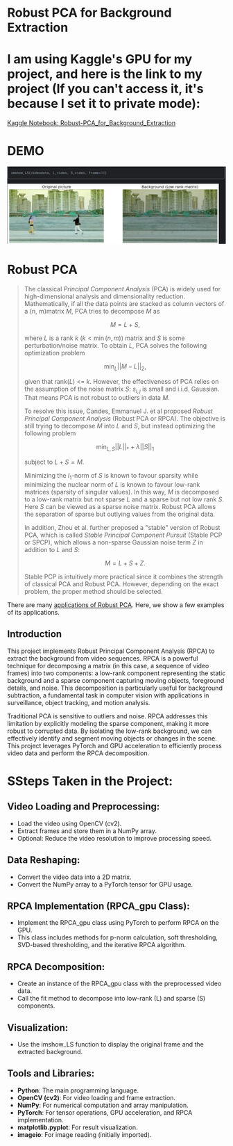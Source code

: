 # Robust PCA for Background Extraction

# I am using Kaggle's GPU for my project, and here is the link to my project (If you can't access it, it's because I set it to private mode): 
[Kaggle Notebook: Robust-PCA_for_Background_Extraction](https://www.kaggle.com/code/nguyenquyetgiangson/robust-pca-for-background-extraction)

# DEMO
![Demo](https://github.com/GiangSon-5/Robust-PCA_for_Background_Extraction/blob/main/images/demo.jpg)

# Robust PCA

> The classical _Principal Component Analysis_ (PCA) is widely used for high-dimensional analysis and dimensionality reduction. Mathematically, if all the data points are stacked as column vectors of a (n, m)matrix $M$, PCA tries to decompose $M$ as
> 
> $$M = L + S,$$
> 
> where $L$ is a rank $k$ ($k<\min(n,m)$) matrix and $S$ is some perturbation/noise matrix. To obtain $L$, PCA solves the following optimization problem
> 
> $$\min_{L} ||M-L||_2,$$
> 
> given that rank($L$) <= $k$. However, the effectiveness of PCA relies on the assumption of the noise matrix $S$: $s_{i,j}$ is small and i.i.d. Gaussian. That means PCA is not robust to outliers in data $M$.
> 
> To resolve this issue, Candes, Emmanuel J. et al proposed _Robust Principal Component Analysis_ (Robust PCA or RPCA). The objective is still trying to decompose $M$ into $L$ and $S$, but instead optimizing the following problem
> 
> $$ \min_{L,S} ||L||_{*} + \lambda||S||_{1}$$
> 
> subject to $L+S = M$.
> 
> Minimizing the $l_1$-norm of $S$ is known to favour sparsity while minimizing the nuclear norm of $L$ is known to favour low-rank matrices (sparsity of singular values). In this way, $M$ is decomposed to a low-rank matrix but not sparse $L$ and a sparse but not low rank $S$. Here $S$ can be viewed as a sparse noise matrix. Robust PCA allows the separation of sparse but outlying values from the original data.
> 
> In addition, Zhou et al. further proposed a "stable" version of Robust PCA, which is called _Stable Principal Component Pursuit_ (Stable PCP or SPCP), which allows a non-sparse Gaussian noise term $Z$ in addition to $L$ and $S$:
> 
> $$M = L+S+Z.$$
> 
> Stable PCP is intuitively more practical since it combines the strength of classical PCA and Robust PCA. However, depending on the exact problem, the proper method should be selected.

There are many [applications of Robust PCA](https://www.comp.nus.edu.sg/~cs5240/lecture/robust-pca.pdf). Here, we show a few examples of its applications.


## Introduction

This project implements Robust Principal Component Analysis (RPCA) to extract the background from video sequences. RPCA is a powerful technique for decomposing a matrix (in this case, a sequence of video frames) into two components: a low-rank component representing the static background and a sparse component capturing moving objects, foreground details, and noise. This decomposition is particularly useful for background subtraction, a fundamental task in computer vision with applications in surveillance, object tracking, and motion analysis.

Traditional PCA is sensitive to outliers and noise. RPCA addresses this limitation by explicitly modeling the sparse component, making it more robust to corrupted data. By isolating the low-rank background, we can effectively identify and segment moving objects or changes in the scene. This project leverages PyTorch and GPU acceleration to efficiently process video data and perform the RPCA decomposition.

# SSteps Taken in the Project:

## Video Loading and Preprocessing:

- Load the video using OpenCV (cv2).
- Extract frames and store them in a NumPy array.
- Optional: Reduce the video resolution to improve processing speed.

## Data Reshaping:

- Convert the video data into a 2D matrix.
- Convert the NumPy array to a PyTorch tensor for GPU usage.

## RPCA Implementation (RPCA_gpu Class):

- Implement the RPCA_gpu class using PyTorch to perform RPCA on the GPU.
- This class includes methods for p-norm calculation, soft thresholding, SVD-based thresholding, and the iterative RPCA algorithm.

## RPCA Decomposition:

- Create an instance of the RPCA_gpu class with the preprocessed video data.
- Call the fit method to decompose into low-rank (L) and sparse (S) components.

## Visualization:

- Use the imshow_LS function to display the original frame and the extracted background.

## Tools and Libraries:

- **Python**: The main programming language.
- **OpenCV (cv2)**: For video loading and frame extraction.
- **NumPy**: For numerical computation and array manipulation.
- **PyTorch**: For tensor operations, GPU acceleration, and RPCA implementation.
- **matplotlib.pyplot**: For result visualization.
- **imageio**: For image reading (initially imported).
